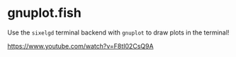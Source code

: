 # gnuplot.fish

Use the `sixelgd` terminal backend with `gnuplot` to draw plots in the terminal!

https://www.youtube.com/watch?v=F8tI02CsQ9A
